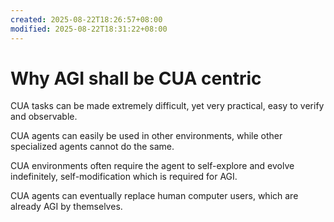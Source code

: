 ```yaml
---
created: 2025-08-22T18:26:57+08:00
modified: 2025-08-22T18:31:22+08:00
---
```


# Why AGI shall be CUA centric

CUA tasks can be made extremely difficult, yet very practical, easy to verify and observable.

CUA agents can easily be used in other environments, while other specialized agents cannot do the same.

CUA environments often require the agent to self-explore and evolve indefinitely, self-modification which is required for AGI.

CUA agents can eventually replace human computer users, which are already AGI by themselves.
